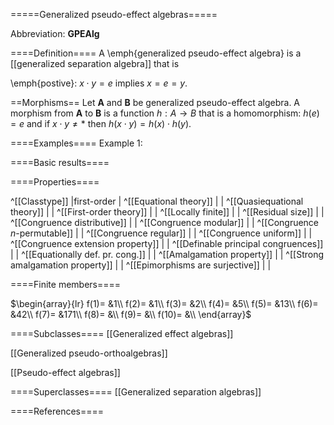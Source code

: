 =====Generalized pseudo-effect algebras=====

Abbreviation: **GPEAlg**

====Definition====
A \emph{generalized pseudo-effect algebra} is a [[generalized separation algebra]] that is

\emph{postive}: $x\cdot y=e$ implies $x=e=y$.

==Morphisms==
Let $\mathbf{A}$ and $\mathbf{B}$ be generalized pseudo-effect algebra. A morphism from $\mathbf{A}$ to $\mathbf{B}$ is a function $h:A\rightarrow B$ that is a homomorphism: 
$h(e)=e$ and
if $x\cdot y\ne *$ then $h(x \cdot y)=h(x) \cdot h(y)$.

====Examples====
Example 1: 

====Basic results====


====Properties====

^[[Classtype]]                        |first-order  |
^[[Equational theory]]                | |
^[[Quasiequational theory]]           | |
^[[First-order theory]]               | |
^[[Locally finite]]                   | |
^[[Residual size]]                    | |
^[[Congruence distributive]]          | |
^[[Congruence modular]]               | |
^[[Congruence $n$-permutable]]        | |
^[[Congruence regular]]               | |
^[[Congruence uniform]]               | |
^[[Congruence extension property]]    | |
^[[Definable principal congruences]]  | |
^[[Equationally def. pr. cong.]]      | |
^[[Amalgamation property]]            | |
^[[Strong amalgamation property]]     | |
^[[Epimorphisms are surjective]]      | |

====Finite members====

$\begin{array}{lr}
  f(1)= &1\\
  f(2)= &1\\
  f(3)= &2\\
  f(4)= &5\\
  f(5)= &13\\
  f(6)= &42\\
  f(7)= &171\\
  f(8)= &\\
  f(9)= &\\
  f(10)= &\\
\end{array}$

====Subclasses====
[[Generalized effect algebras]]

[[Generalized pseudo-orthoalgebras]]

[[Pseudo-effect algebras]]

====Superclasses====
[[Generalized separation algebras]]


====References====


